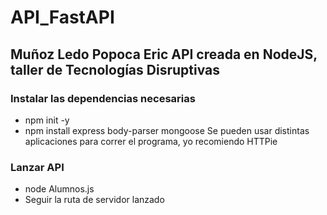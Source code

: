 # API_FastAPI
## Muñoz Ledo Popoca Eric API creada en NodeJS, taller de Tecnologías Disruptivas

### Instalar las dependencias necesarias
- npm init -y
- npm install express body-parser mongoose
Se pueden usar distintas aplicaciones para correr el programa, yo recomiendo HTTPie

### Lanzar API
- node Alumnos.js
- Seguir la ruta de servidor lanzado
